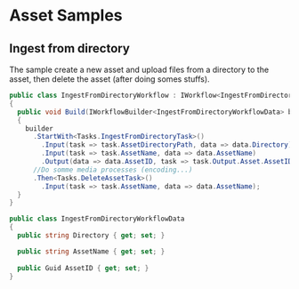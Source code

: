 # Asset Samples

## Ingest from directory

The sample create a new asset and upload files from a directory to the asset, then delete the asset (after doing somes stuffs).

```c#
public class IngestFromDirectoryWorkflow : IWorkflow<IngestFromDirectoryWorkflowData>
{
  public void Build(IWorkflowBuilder<IngestFromDirectoryWorkflowData> builder)
  {
    builder
      .StartWith<Tasks.IngestFromDirectoryTask>()
        .Input(task => task.AssetDirectoryPath, data => data.Directory)
        .Input(task => task.AssetName, data => data.AssetName)
        .Output(data => data.AssetID, task => task.Output.Asset.AssetID)
      //Do somme media processes (encoding...)
      .Then<Tasks.DeleteAssetTask>()
        .Input(task => task.AssetName, data => data.AssetName);
  }
}

public class IngestFromDirectoryWorkflowData
{
  public string Directory { get; set; }

  public string AssetName { get; set; }
  
  public Guid AssetID { get; set; }
}
